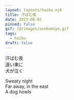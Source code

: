 ```yaml
---
layout: layouts/haiku.njk
title: 汗ばむ夜
date: 2023-06-02
pinned: false
gif: /@/images/asebamuyo.gif
tags:
  - haiku
draft: false
---
```


<!-- jp -->

汗ばむ夜
<br>
遠い東に
<br>
犬が泣く

<!-- endjp -->

<!-- en -->

Sweaty night
<br>
Far away, in the east
<br>
A dog howls

<!-- enden -->
